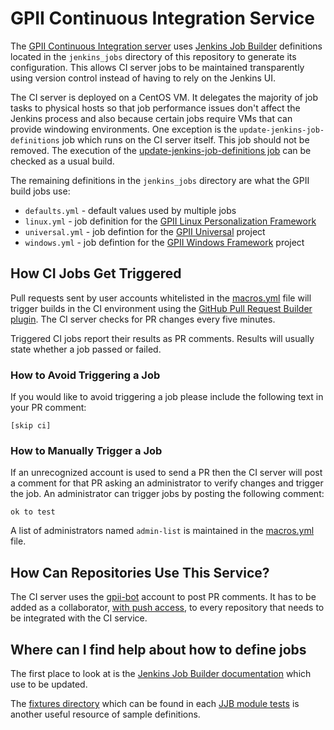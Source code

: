 # GPII Continuous Integration Service

The [GPII Continuous Integration server](https://ci.gpii.net/) uses [Jenkins Job Builder](http://docs.openstack.org/infra/jenkins-job-builder) definitions located in the ``jenkins_jobs`` directory of this repository to generate its configuration. This allows CI server jobs to be maintained transparently using version control instead of having to rely on the Jenkins UI. 

The CI server is deployed on a CentOS VM. It delegates the majority of job tasks to physical hosts so that job performance issues don't affect the Jenkins process and also because certain jobs require VMs that can provide windowing environments. One exception is the ``update-jenkins-job-definitions`` job which runs on the CI server itself. This job should not be removed. The execution of the [update-jenkins-job-definitions job](https://ci.gpii.net/view/All/job/update-jenkins-job-definitions/) can be checked as a usual build.

The remaining definitions in the ``jenkins_jobs`` directory are what the GPII build jobs use:

* ``defaults.yml`` - default values used by multiple jobs
* ``linux.yml`` - job definition for the [GPII Linux Personalization Framework](https://github.com/gpii/linux)
* ``universal.yml`` - job defintion for the [GPII Universal](https://github.com/gpii/universal/) project
* ``windows.yml`` - job defintion for the [GPII Windows Framework](https://github.com/gpii/windows/) project


## How CI Jobs Get Triggered

Pull requests sent by user accounts whitelisted in the [macros.yml](https://github.com/GPII/ci-service/blob/master/jenkins_jobs/macros.yml) file will trigger builds in the CI environment using the [GitHub Pull Request Builder plugin](http://docs.openstack.org/infra/jenkins-job-builder/triggers.html#triggers.github-pull-request). The CI server checks for PR changes every five minutes.

Triggered CI jobs report their results as PR comments. Results will usually state whether a job passed or failed.

### How to Avoid Triggering a Job

If you would like to avoid triggering a job please include the following text in your PR comment:

```
[skip ci]
```

### How to Manually Trigger a Job

If an unrecognized account is used to send a PR then the CI server will post a comment for that PR asking an administrator to verify changes and trigger the job. An administrator can trigger jobs by posting the following comment:

```
ok to test
```

A list of administrators named ``admin-list`` is maintained in the [macros.yml](https://github.com/GPII/ci-service/blob/master/jenkins_jobs/macros.yml) file. 

## How Can Repositories Use This Service?  

The CI server uses the [gpii-bot](https://github.com/gpii-bot) account to post PR comments. It has to be added as a collaborator, [with push access](https://developer.github.com/v3/repos/statuses/#create-a-status), to every repository that needs to be integrated with the CI service.

## Where can I find help about how to define jobs

The first place to look at is the [Jenkins Job Builder documentation](http://docs.openstack.org/infra/jenkins-job-builder) which use to be updated.

The [fixtures directory](https://github.com/openstack-infra/jenkins-job-builder/tree/master/tests/builders/fixtures) which can be found in each [JJB module tests](https://github.com/openstack-infra/jenkins-job-builder/tree/master/tests) is another useful resource of sample definitions.
